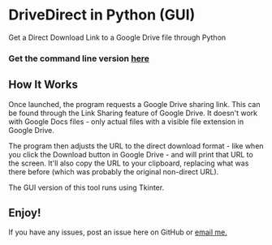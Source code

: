 # DriveDirect in Python (GUI)
Get a Direct Download Link to a Google Drive file through Python

### Get the command line version [here](https://github.com/ThisIsNoahEvans/DriveDirect-CMD)

## How It Works
Once launched, the program requests a Google Drive sharing link. This can be found through the Link Sharing feature of Google Drive. It doesn't work with Google Docs files - only actual files with a visible file extension in Google Drive.

The program then adjusts the URL to the direct download format - like when you click the Download button in Google Drive - and will print that URL to the screen. It'll also copy the URL to your clipboard, replacing what was there before (which was probably the original non-direct URL).

The GUI version of this tool runs using Tkinter.

## Enjoy!
If you have any issues, post an issue here on GitHub or [email me.](mailto:programming@itsnoahevans.co.uk)
